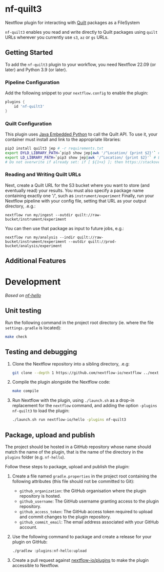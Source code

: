 # nf-quilt3

Nextflow plugin for interacting with [Quilt](https://quiltdata.com/) packages as a FileSystem

`nf-quilt3` enables you read and write directly to Quilt packages using `quilt` URLs
wherever you currently use `s3`, `az` or `gs` URLs.


## Getting Started

To add the `nf-quilt3` plugin to your workflow, you need Nextflow 22.09 (or later) and Python 3.9 (or later).

### Pipeline Configuration

Add the following snippet to your `nextflow.config` to enable the plugin:
```groovy
plugins {
    id 'nf-quilt3'
}
```

### Quilt Configuration

This plugin uses [Java Embedded Python](https://github.com/ninia/jep) to call the Quilt API.
To use it, your container must install and link to the appropriate libraries:

```bash
pip3 install quilt3 jep # -r requirements.txt
export DYLD_LIBRARY_PATH=`pip3 show jep|awk '/^Location/ {print $2}'` # macOS
export LD_LIBRARY_PATH=`pip3 show jep|awk '/^Location/ {print $2}'` # Linux
# Do not overwrite if already set: if [ ${1+x} ]; then https://stackoverflow.com/questions/3601515/how-to-check-if-a-variable-is-set-in-bash
```

### Reading and Writing Quilt URLs

Next, create a Quilt URL for the S3 bucket where you want to store (and eventually read) your results.
You must also specify a package name containing exactly one '/', such as `instrument/experiment`
Finally, run your Nextflow pipeline with your config file, setting that URL as your output directory, .e.g.:

```
nextflow run my/ingest --outdir quilt://raw-bucket/instrument/experiment
```

You can then use that package as input to future jobs, e.g.:

```
nextflow run my/analysis --indir quilt://raw-bucket/instrument/experiment --outdir quilt://prod-bucket/analysis/experiment
```

## Additional Features



# Development

_Based on [nf-hello](https://github.com/nextflow-io/nf-hello)_

## Unit testing

Run the following command in the project root directory (ie. where the file `settings.gradle` is located):

```bash
make check
```

## Testing and debugging

1. Clone the Nextflow repository into a sibling directory, .e.g:

    ```bash
    git clone --depth 1 https://github.com/nextflow-io/nextflow ../nextflow
    ```

2. Compile the plugin alongside the Nextflow code:
    ```bash
    make compile
    ```

3. Run Nextflow with the plugin, using `./launch.sh` as a drop-in replacement for the `nextflow` command, and adding the option `-plugins nf-quilt3` to load the plugin:
    ```bash
    ./launch.sh run nextflow-io/hello -plugins nf-quilt3
    ```

## Package, upload and publish

The project should be hosted in a GitHub repository whose name should match the name of the plugin, that is the name of the directory in the `plugins` folder (e.g. `nf-hello`).

Follow these steps to package, upload and publish the plugin:

1. Create a file named `gradle.properties` in the project root containing the following attributes (this file should not be committed to Git):

   * `github_organization`: the GitHub organisation where the plugin repository is hosted.
   * `github_username`: The GitHub username granting access to the plugin repository.
   * `github_access_token`: The GitHub access token required to upload and commit changes to the plugin repository.
   * `github_commit_email`: The email address associated with your GitHub account.

2. Use the following command to package and create a release for your plugin on GitHub:
    ```bash
    ./gradlew :plugins:nf-hello:upload
    ```

3. Create a pull request against [nextflow-io/plugins](https://github.com/nextflow-io/plugins/blob/main/plugins.json) to make the plugin accessible to Nextflow.
